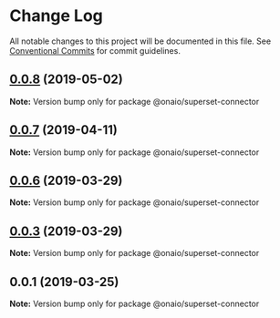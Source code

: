 # Change Log

All notable changes to this project will be documented in this file.
See [Conventional Commits](https://conventionalcommits.org) for commit guidelines.

## [0.0.8](https://github.com/onaio/js-tools/compare/@onaio/superset-connector@0.0.7...@onaio/superset-connector@0.0.8) (2019-05-02)

**Note:** Version bump only for package @onaio/superset-connector

## [0.0.7](https://github.com/onaio/js-tools/compare/@onaio/superset-connector@0.0.6...@onaio/superset-connector@0.0.7) (2019-04-11)

**Note:** Version bump only for package @onaio/superset-connector

## [0.0.6](https://github.com/onaio/js-tools/compare/@onaio/superset-connector@00.0.1...@onaio/superset-connector@0.0.6) (2019-03-29)

**Note:** Version bump only for package @onaio/superset-connector

## [0.0.3](https://github.com/onaio/js-tools/compare/@onaio/superset-connector@00.0.1...@onaio/superset-connector@0.0.3) (2019-03-29)

**Note:** Version bump only for package @onaio/superset-connector

## 0.0.1 (2019-03-25)

**Note:** Version bump only for package @onaio/superset-connector
